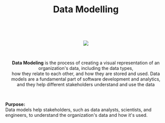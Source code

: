# <p align="center"> Data Modelling</p> <br>
<p align="center"> <img src = "https://sarasanalytics.com/wp-content/uploads/2022/07/Data-Modeling-Best-Practices.jpg"></p> <br>

<p align="center" > <b>Data Modeling</b> is the process of creating a visual representation of an organization's data, including the data types, <br> how they relate to each other, and how they are stored and used. Data models are a fundamental part of software development and analytics, <br> and they help different stakeholders understand and use the data </p> <br>

<p><b>Purpose:</b> <br>
Data models help stakeholders, such as data analysts, scientists, and engineers, to understand the organization's data and how it's used. <br><br>
 

